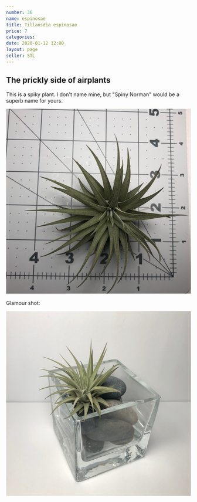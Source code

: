 ```yaml
---
number: 36
name: espinosae
title: Tillansdia espinosae
price: 7
categories: 
date: 2020-01-12 12:00
layout: page
seller: STL
---
```

## The prickly side of airplants

This is a spiky plant. I don't name mine, but "Spiny Norman" would be a superb name for yours.

!["Tillandsia espinosae"](/i/IMG_5954.jpeg "Tillandsia espinosae")

Glamour shot:

!["Tillandsia espinosae"](/i/IMG_5953.jpeg "Tillandsia espinosae")
